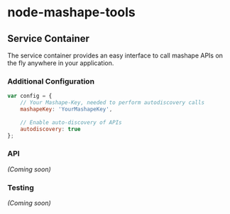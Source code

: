 # node-mashape-tools 

## Service Container

The service container provides an easy interface to call mashape APIs on the fly anywhere in your application.


### Additional Configuration

```js
var config = {
    // Your Mashape-Key, needed to perform autodiscovery calls
    mashapeKey: 'YourMashapeKey',
    
    // Enable auto-discovery of APIs
    autodiscovery: true
};

```


### API

_(Coming soon)_


### Testing

_(Coming soon)_
